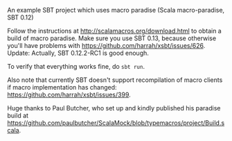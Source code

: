 An example SBT project which uses macro paradise (Scala macro-paradise, SBT 0.12)

Follow the instructions at http://scalamacros.org/download.html to obtain a build of macro paradise.
Make sure you use SBT 0.13, because otherwise you'll have problems with https://github.com/harrah/xsbt/issues/626.
Update: Actually, SBT 0.12.2-RC1 is good enough.

To verify that everything works fine, do `sbt run`.

Also note that currently SBT doesn't support recompilation of macro clients if macro implementation has changed: https://github.com/harrah/xsbt/issues/399.

Huge thanks to Paul Butcher, who set up and kindly published his paradise build at https://github.com/paulbutcher/ScalaMock/blob/typemacros/project/Build.scala.
